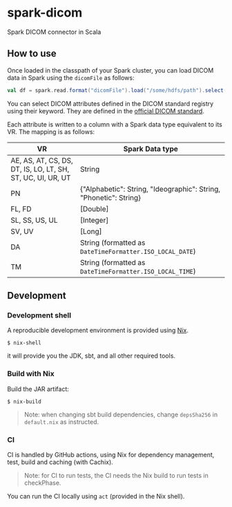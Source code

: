 # spark-dicom

Spark DICOM connector in Scala

## How to use

Once loaded in the classpath of your Spark cluster, you can load DICOM data in Spark using the `dicomFile` as follows:

```scala
val df = spark.read.format("dicomFile").load("/some/hdfs/path").select("PatientName", "StudyDate", "StudyTime")
```

You can select DICOM attributes defined in the DICOM standard registry using their keyword.
They are defined in the [official DICOM standard](https://dicom.nema.org/medical/dicom/2021d/output/chtml/part06/PS3.6.html).

Each attribute is written to a column with a Spark data type equivalent to its VR.
The mapping is as follows:

| VR                                                         | Spark Data type                                                   |
| ---------------------------------------------------------- | ----------------------------------------------------------------- |
| AE, AS, AT, CS, DS, DT, IS, LO, LT, SH, ST, UC, UI, UR, UT | String                                                            |
| PN                                                         | {"Alphabetic": String, "Ideographic": String, "Phonetic": String} |
| FL, FD                                                     | [Double]                                                          |
| SL, SS, US, UL                                             | [Integer]                                                         |
| SV, UV                                                     | [Long]                                                            |
| DA                                                         | String (formatted as `DateTimeFormatter.ISO_LOCAL_DATE`)          |
| TM                                                         | String (formatted as `DateTimeFormatter.ISO_LOCAL_TIME`)          |

## Development

### Development shell

A reproducible development environment is provided using [Nix](https://nixos.org/learn.html).

```
$ nix-shell
```

it will provide you the JDK, sbt, and all other required tools.

### Build with Nix

Build the JAR artifact:

```
$ nix-build
```

> Note: when changing sbt build dependencies, change `depsSha256` in `default.nix` as instructed.

### CI

CI is handled by GitHub actions, using Nix for dependency management, test, build and caching (with Cachix).

> Note: for CI to run tests, the CI needs the Nix build to run tests in checkPhase.

You can run the CI locally using `act` (provided in the Nix shell).
